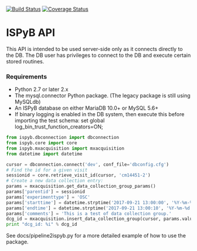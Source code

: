 [![Build Status](https://travis-ci.org/DiamondLightSource/ispyb-api.svg?branch=master)](https://travis-ci.org/DiamondLightSource/ispyb-api)
[![Coverage Status](https://coveralls.io/repos/github/DiamondLightSource/ispyb-api/badge.svg?branch=master)](https://coveralls.io/github/DiamondLightSource/ispyb-api?branch=master)
# ISPyB API

This API is intended to be used server-side only as it connects directly to the
DB. The DB user has privileges to connect to the DB and execute certain
stored routines.

### Requirements
* Python 2.7 or later 2.x
* The mysql.connector Python package. (The legacy package is still using MySQLdb)
* An ISPyB database on either MariaDB 10.0+ or MySQL 5.6+
* If binary logging is enabled in the DB system, then execute this before
importing the test schema: set global log_bin_trust_function_creators=ON;

```python
from ispyb.dbconnection import dbconnection
from ispyb.core import core
from ispyb.mxacquisition import mxacquisition
from datetime import datetime

cursor = dbconnection.connect('dev', conf_file='dbconfig.cfg')
# Find the id for a given visit
sessionid = core.retrieve_visit_id(cursor, 'cm14451-2')
# Create a new data collection entry:
params = mxacquisition.get_data_collection_group_params()
params['parentid'] = sessionid
params['experimenttype'] = 'OSC'
params['starttime'] = datetime.strptime('2017-09-21 13:00:00', '%Y-%m-%d %H:%M:%S')
params['endtime'] = datetime.strptime('2017-09-21 13:00:10', '%Y-%m-%d %H:%M:%S')
params['comments'] = 'This is a test of data collection group.'
dcg_id = mxacquisition.insert_data_collection_group(cursor, params.values())
print "dcg_id: %i" % dcg_id
```

See docs/pipeline2ispyb.py for a more detailed example of how to use the package.
